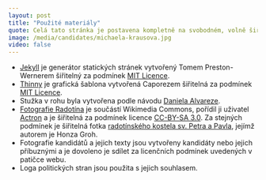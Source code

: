 ```yaml
---
layout: post
title: "Použité materiály"
quote: Celá tato stránka je postavena kompletně na svobodném, volně šiřitelném obsahu.
image: /media/candidates/michaela-krausova.jpg
video: false
---
```


* [Jekyll](http://jekyllrb.com/) je generátor statických stránek vytvořený Tomem Preston-Wernerem šiřitelný za podmínek [MIT Licence](http://www.root.cz/specialy/licence/text-licencnich-podminek-mit-s-komentarem/).
* [Thinny](https://github.com/camporez/Thinny) je grafická šablona vytvořená Caporezem šiřitelná za podmínek [MIT Licence](http://www.root.cz/specialy/licence/text-licencnich-podminek-mit-s-komentarem/).
* Stužka v rohu byla vytvořena podle návodu [Daniela Alvareze](http://unindented.org/articles/github-ribbon-using-css-transforms/).
* [Fotografie Radotína](http://cs.wikipedia.org/wiki/Radot%C3%ADn#mediaviewer/Soubor:Praha,_Radot%C3%ADn,_pohled_na_s%C3%ADdli%C5%A1t%C4%9B_Radot%C3%ADn.JPG) je součástí Wikimedia Commons, pořídil ji uživatel [Actron](http://commons.wikimedia.org/wiki/User:Aktron) a je šiřitelná za podmínek licence [CC-BY-SA 3.0](http://creativecommons.org/licenses/by-sa/3.0/). Za stejných podmínek je šiřitelná fotka [radotínského kostela sv. Petra a Pavla](http://cs.wikipedia.org/wiki/Radot%C3%ADn#mediaviewer/Soubor:Radotin-kostel.jpg), jejímž autorem je Honza Groh.
* Fotografie kandidátů a jejich texty jsou vytvořeny kandidáty nebo jejich příbuznými a je dovoleno je sdílet za licenčních podmínek uvedených v patičce webu.
* Loga politických stran jsou použita s jejich souhlasem.
